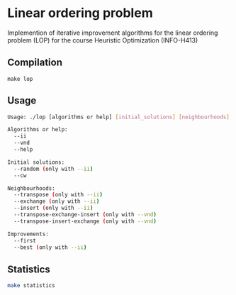 # Linear ordering problem
Implemention of iterative improvement algorithms for the linear ordering problem (LOP) for the course Heuristic Optimization (INFO-H413)

## Compilation

~~~
make lop
~~~


## Usage

```bash
Usage: ./lop [algorithms or help] [initial_solutions] [neighbourhoods] [improvements] [-i <instance_file>]

Algorithms or help:
  --ii
  --vnd
  --help

Initial solutions:
  --random (only with --ii)
  --cw

Neighbourhoods:
  --transpose (only with --ii)
  --exchange (only with --ii)
  --insert (only with --ii)
  --transpose-exchange-insert (only with --vnd)
  --transpose-insert-exchange (only with --vnd)

Improvements:
  --first
  --best (only with --ii)

```

## Statistics

```bash
make statistics
```
